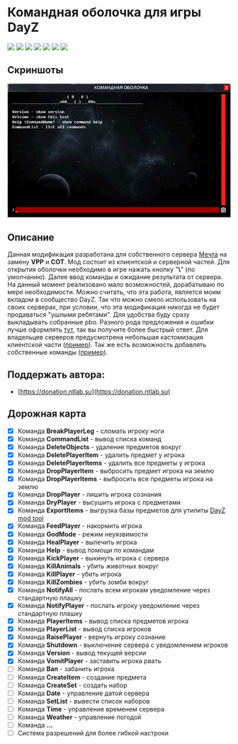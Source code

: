 # Командная оболочка для игры DayZ

![](https://img.shields.io/github/v/release/accuratealx/DreamShell)
![](https://img.shields.io/github/stars/accuratealx/DreamShell)
![](https://img.shields.io/github/downloads/accuratealx/DreamShell/total)
![](https://img.shields.io/github/repo-size/accuratealx/DreamShell)
![](https://img.shields.io/github/release-date/accuratealx/DreamShell)
![](https://img.shields.io/github/last-commit/accuratealx/DreamShell)
![](https://img.shields.io/github/languages/top/accuratealx/DreamShell)

## Скриншоты

![](https://github.com/accuratealx/DreamShell/raw/master/Images/logo.png)


## Описание

Данная модификация разработана для собственного сервера [Мечта](https://discord.gg/QBhkaGEX) на замену __VPP__ и __COT__. Мод состоит из клиентской и серверной частей. Для открытия оболочки необходимо в игре нажать кнопку "__\\__" (по умолчанию). Далее ввод команды и ожидание результата от сервера. На данный момент реализовано мало возможностей, дорабатываю по мере необходимости. Можно считать, что эта работа, является моим вкладом в сообщество DayZ. Так что можно смело использовать на своих серверах, при условии, что эта модификация никогда не будет продаваться "ушлыми ребятами". Для удобства буду сразу выкладывать собранные pbo. Разного рода предложения и ошибки лучше оформлять [тут](https://github.com/accuratealx/DreamShell/issues), так вы получите более быстрый ответ. Для владельцев серверов предусмотрена небольшая кастомизация клиентской части ([пример](https://github.com/accuratealx/DreamShell/tree/master/Example/DreamShellCustomBG)). Так же есть возможность добавлять собственные команды ([пример](https://github.com/accuratealx/DreamShell/tree/master/Example/DreamServerShellCustomCommand)).

## Поддержать автора:

- [https://donation.ntlab.su](https://donation.ntlab.su)

## Дорожная карта

- [x] Команда __BreakPlayerLeg__ - сломать игроку ноги
- [x] Команда __CommandList__ - вывод списка команд
- [x] Команда __DeleteObjects__ - удаление предметов вокруг
- [x] Команда __DeletePlayerItem__ - удалить предмет у игрока
- [x] Команда __DeletePlayerItems__ - удалить все предметы у игрока
- [x] Команда __DropPlayerItem__ - выбросить предмет игрока на землю
- [x] Команда __DropPlayerItems__ - выбросить все предметы игрока на землю
- [x] Команда __DropPlayer__ - лишить игрока сознания
- [x] Команда __DryPlayer__ - высушить игрока с предметами
- [x] Команда __ExportItems__ - выгрузка базы предметов для утилиты [DayZ mod tool](https://github.com/accuratealx/DayzModTool)
- [x] Команда __FeedPlayer__ - накормить игрока
- [x] Команда __GodMode__ - режим неуязвимости
- [x] Команда __HealPlayer__ - вылечить игрока
- [x] Команда __Help__ - вывод помощи по командам
- [x] Команда __KickPlayer__ - выкинуть игрока с сервера
- [x] Команда __KillAnimals__ - убить животных вокруг
- [x] Команда __KillPlayer__ - убить игрока
- [x] Команда __KillZombies__ - убить зомби вокруг
- [x] Команда __NotifyAll__ - послать всем игрокам уведомление через стандартную плашку
- [x] Команда __NotifyPlayer__ - послать игроку уведомление через стандартную плашку
- [x] Команда __PlayerItems__ - вывод списка предметов игрока
- [x] Команда __PlayerList__ - вывод списка игроков
- [x] Команда __RaisePlayer__ - вернуть игроку сознание
- [x] Команда __Shutdown__ - выключение сервера с уведомлением игроков
- [x] Команда __Version__ - вывод текущей версии
- [x] Команда __VomitPlayer__ - заставить игрока рвать
- [ ] Команда __Ban__ - забанить игрока
- [ ] Команда __CreateItem__ - создание предмета
- [ ] Команда __CreateSet__ - создать набор
- [ ] Команда __Date__ - управление датой сервера
- [ ] Команда __SetList__ - вывести список наборов
- [ ] Команда __Time__ - управление временем сервера
- [ ] Команда __Weather__ - управление погодой
- [ ] Команда __...__
- [ ] Система разрешений для более гибкой настроки
